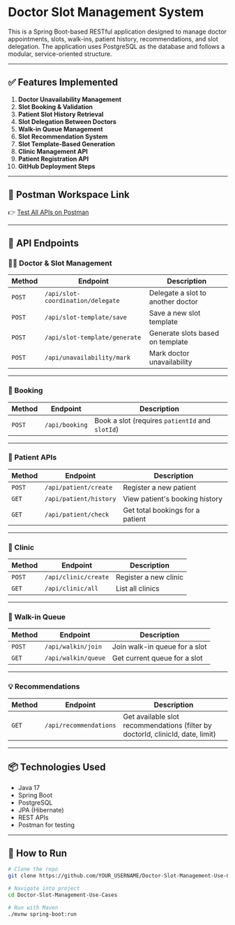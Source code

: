 # Doctor Slot Management System

This is a Spring Boot-based RESTful application designed to manage doctor appointments, slots, walk-ins,
patient history, recommendations, and slot delegation. The application uses PostgreSQL as the database and follows a modular, service-oriented structure.

---

## ✅ Features Implemented

1. **Doctor Unavailability Management**
2. **Slot Booking & Validation**
3. **Patient Slot History Retrieval**
4. **Slot Delegation Between Doctors**
5. **Walk-in Queue Management**
6. **Slot Recommendation System**
7. **Slot Template-Based Generation**
8. **Clinic Management API**
9. **Patient Registration API**
10. **GitHub Deployment Steps**

---

## 🔗 Postman Workspace Link

👉 [Test All APIs on Postman](https://restless-sunset-18743.postman.co/workspace/Doctor~3996aa99-3e6a-424e-8b35-256231b912ab/collection/17137810-d67d914a-1fd3-4e0e-8af3-a1733034d392?action=share&creator=17137810)

---

## 🚀 API Endpoints

### 👨‍⚕️ Doctor & Slot Management

| Method | Endpoint | Description |
|--------|----------|-------------|
| `POST` | `/api/slot-coordination/delegate` | Delegate a slot to another doctor |
| `POST` | `/api/slot-template/save` | Save a new slot template |
| `POST` | `/api/slot-template/generate` | Generate slots based on template |
| `POST` | `/api/unavailability/mark` | Mark doctor unavailability |

---

### 📅 Booking

| Method | Endpoint | Description |
|--------|----------|-------------|
| `POST` | `/api/booking` | Book a slot (requires `patientId` and `slotId`) |

---

### 👤 Patient APIs

| Method | Endpoint | Description |
|--------|----------|-------------|
| `POST` | `/api/patient/create` | Register a new patient |
| `GET`  | `/api/patient/history` | View patient's booking history |
| `GET`  | `/api/patient/check` | Get total bookings for a patient |

---

### 🏥 Clinic

| Method | Endpoint | Description |
|--------|----------|-------------|
| `POST` | `/api/clinic/create` | Register a new clinic |
| `GET`  | `/api/clinic/all` | List all clinics |

---

### 👥 Walk-in Queue

| Method | Endpoint | Description |
|--------|----------|-------------|
| `POST` | `/api/walkin/join` | Join walk-in queue for a slot |
| `GET`  | `/api/walkin/queue` | Get current queue for a slot |

---

### 💡 Recommendations

| Method | Endpoint | Description |
|--------|----------|-------------|
| `GET` | `/api/recommendations` | Get available slot recommendations (filter by doctorId, clinicId, date, limit) |

---

## 📦 Technologies Used

- Java 17
- Spring Boot
- PostgreSQL
- JPA (Hibernate)
- REST APIs
- Postman for testing

---

## 🔧 How to Run

```bash
# Clone the repo
git clone https://github.com/YOUR_USERNAME/Doctor-Slot-Management-Use-Cases.git

# Navigate into project
cd Doctor-Slot-Management-Use-Cases

# Run with Maven
./mvnw spring-boot:run
